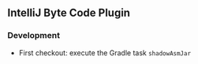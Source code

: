 ## IntelliJ Byte Code Plugin


### Development

- First checkout: execute the Gradle task `shadowAsmJar`